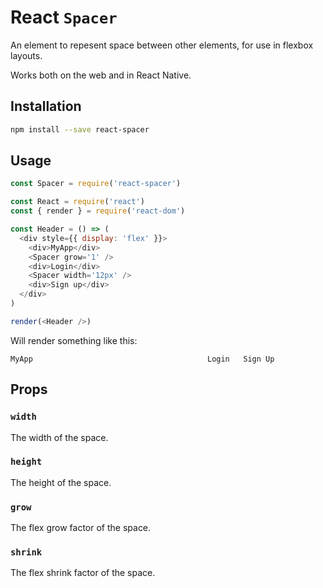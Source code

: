 # React `Spacer`

An element to repesent space between other elements, for use in flexbox layouts.

Works both on the web and in React Native.

## Installation

```sh
npm install --save react-spacer
```

## Usage

```js
const Spacer = require('react-spacer')

const React = require('react')
const { render } = require('react-dom')

const Header = () => (
  <div style={{ display: 'flex' }}>
    <div>MyApp</div>
    <Spacer grow='1' />
    <div>Login</div>
    <Spacer width='12px' />
    <div>Sign up</div>
  </div>
)

render(<Header />)
```

Will render something like this:

```text
MyApp                                       Login   Sign Up
```

## Props

### `width`

The width of the space.

### `height`

The height of the space.

### `grow`

The flex grow factor of the space.

### `shrink`

The flex shrink factor of the space.

